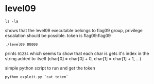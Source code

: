 # level09

```shell
ls -la
```

shows that the level09 executable belongs to flag09 group, privilege escalation should be possible. token is flag09:flag09

```shell
./level09 00000
```

prints `01234` which seems to show that each char is  gets it's index in the string added to itself (char[0] = char[0] + 0, char[1] = char[1] + 1, ...)

simple python script to run and get the token

```shell
python exploit.py `cat token`
```
